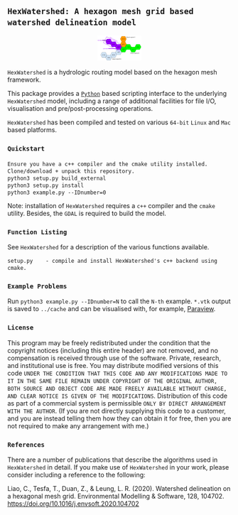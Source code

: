 ## `HexWatershed: A hexagon mesh grid based watershed delineation model`

<p align="middle">
  <img src = "./external/hexwatershed/example/figure/stream_topology.png" width="20%" hspace="0.25%"> 
</p>

`HexWatershed` is a hydrologic routing model based on the hexagon mesh framework.

This package provides a <a href="http://www.python.org">`Python`</a> based scripting interface to the underlying `HexWatershed` model, including a range of additional facilities for file I/O, visualisation and pre/post-processing operations.

`HexWatershed` has been compiled and tested on various `64-bit` `Linux` and `Mac` based platforms. 

### `Quickstart`

    Ensure you have a c++ compiler and the cmake utility installed.
    Clone/download + unpack this repository.
    python3 setup.py build_external
    python3 setup.py install
    python3 example.py --IDnumber=0
    
Note: installation of `HexWatershed` requires a `c++` compiler and the `cmake` utility. Besides, the `GDAL` is required to build the model.
    
### `Function Listing`

See `HexWatershed` for a description of the various functions available.

    setup.py    - compile and install HexWatershed's c++ backend using cmake.
    

### `Example Problems`

Run `python3 example.py --IDnumber=N` to call the `N-th` example. `*.vtk` output is saved to `../cache` and can be visualised with, for example, <a href=https://www.paraview.org/>Paraview</a>.

### `License`

This program may be freely redistributed under the condition that the copyright notices (including this entire header) are not removed, and no compensation is received through use of the software.  Private, research, and institutional use is free.  You may distribute modified versions of this code `UNDER THE CONDITION THAT THIS CODE AND ANY MODIFICATIONS MADE TO IT IN THE SAME FILE REMAIN UNDER COPYRIGHT OF THE ORIGINAL AUTHOR, BOTH SOURCE AND OBJECT CODE ARE MADE FREELY AVAILABLE WITHOUT CHARGE, AND CLEAR NOTICE IS GIVEN OF THE MODIFICATIONS`. Distribution of this code as part of a commercial system is permissible `ONLY BY DIRECT ARRANGEMENT WITH THE AUTHOR`. (If you are not directly supplying this code to a customer, and you are instead telling them how they can obtain it for free, then you are not required to make any arrangement with me.) 



### `References`

There are a number of publications that describe the algorithms used in `HexWatershed` in detail. If you make use of `HexWatershed` in your work, please consider including a reference to the following:

Liao, C., Tesfa, T., Duan, Z., & Leung, L. R. (2020). Watershed delineation on a hexagonal mesh grid. Environmental Modelling & Software, 128, 104702. https://doi.org/10.1016/j.envsoft.2020.104702


